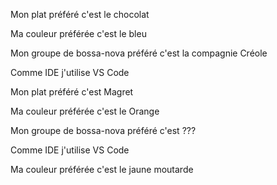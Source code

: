Mon plat préféré c'est le chocolat

Ma couleur préférée c'est le bleu

Mon groupe de bossa-nova préféré c'est la compagnie Créole

Comme IDE j'utilise VS Code







Mon plat préféré c'est Magret


Ma couleur préférée c'est le Orange

Mon groupe de bossa-nova préféré c'est ???

Comme IDE j'utilise VS Code


Ma couleur préférée c'est le jaune moutarde




